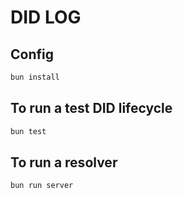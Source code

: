 # DID LOG

## Config

```bash
bun install
```

## To run a test DID lifecycle

```bash
bun test
```

## To run a resolver

```bash
bun run server
```
